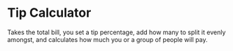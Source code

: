 # Tip Calculator

Takes the total bill, you set a tip percentage, add how many to split it evenly amongst, and calculates how much you or a group of people will pay.

